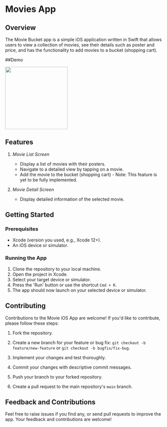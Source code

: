 # Movies App

## Overview

The Movie Bucket app is a simple iOS application written in Swift that allows users to view a collection of movies, see their details such as poster and price, and has the functionality to add movies to a bucket (shopping cart).


##Demo

<img src="https://github.com/tubaaNur/MoviesApp/blob/main/Recording.gif" width="200">

## Features

1.  *Movie List Screen*
    -   Display a list of movies with their posters.
    -   Navigate to a detailed view by tapping on a movie.
    -   Add the movie to the bucket (shopping cart) - Note: This feature is yet to be fully implemented.

2.  *Movie Detail Screen*
    -   Display detailed information of the selected movie.

## Getting Started

### Prerequisites
-   Xcode (version you used, e.g., Xcode 12+).
-   An iOS device or simulator.

### Running the App
1.  Clone the repository to your local machine.
2.  Open the project in Xcode.
3.  Select your target device or simulator.
4.  Press the 'Run' button or use the shortcut `Cmd + R`.
5.  The app should now launch on your selected device or simulator.


## Contributing

Contributions to the Movie iOS App are welcome! If you'd like to contribute, please follow these steps:

1.  Fork the repository.
    
2.  Create a new branch for your feature or bug fix: `git checkout -b feature/new-feature` or `git checkout -b bugfix/fix-bug`.
    
3.  Implement your changes and test thoroughly.
    
4.  Commit your changes with descriptive commit messages.
    
5.  Push your branch to your forked repository.
    
6.  Create a pull request to the main repository's `main` branch.
## Feedback and Contributions

Feel free to raise issues if you find any, or send pull requests to improve the app. Your feedback and contributions are welcome!
